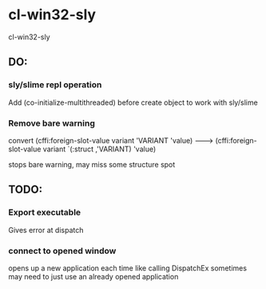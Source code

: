 # cl-win32-sly
cl-win32-sly

## DO:

### sly/slime repl operation
Add (co-initialize-multithreaded) before create object to work with sly/slime


### Remove bare warning
convert
(cffi:foreign-slot-value variant 'VARIANT 'value)
--->
(cffi:foreign-slot-value variant `(:struct ,'VARIANT) 'value)

stops bare warning, may miss some structure spot



## TODO:

### Export executable
Gives error at dispatch

### connect to opened window
opens up a new application each time like calling DispatchEx
sometimes may need to just use an already opened application

